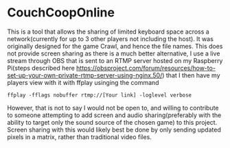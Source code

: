 # CouchCoopOnline
This is a tool that allows the sharing of limited keyboard space across a network(currently for up to 3 other players not including the host).  It was originally designed for the game Crawl, and hence the file names.
This does not provide screen sharing as there is a much better alternative, I use a live stream through OBS that is sent to an RTMP server hosted on my Raspberry Pi(steps described here https://obsproject.com/forum/resources/how-to-set-up-your-own-private-rtmp-server-using-nginx.50/) that I then have my players view with it with ffplay usinging the command
```
ffplay -fflags nobuffer rtmp://[Your link] -loglevel verbose
```
However, that is not to say I would not be open to, and willing to contribute to someone attempting to add screen and audio sharing(preferably with the ability to target only the sound source of the chosen game) to this project.  Screen sharing with this would likely best be done by only sending updated pixels in a matrix, rather than traditional video files.
